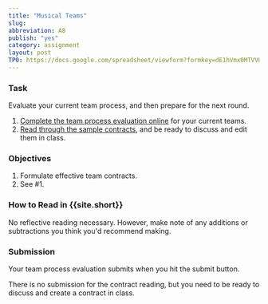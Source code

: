 ```yaml
---
title: "Musical Teams"
slug: 
abbreviation: A8
publish: "yes"
category: assignment
layout: post
TP0: https://docs.google.com/spreadsheet/viewform?formkey=dE1hVmx0MTVVUWFlX2JJNzR3QjhhcWc6MQ#gid=0
---
```


### Task

Evaluate your current team process, and then prepare for the next round.

1. [Complete the team process evaluation online]({{page.TP0}}) for your current teams.
1. [Read through the sample contracts]({{site.base}}/infra/on-teamwork/), and be ready to discuss and edit them in class.

### Objectives

1. Formulate effective team contracts.
1. See #1.

### How to Read in {{site.short}}

No reflective reading necessary. However, make note of any additions or subtractions you think you'd recommend making.

### Submission

Your team process evaluation submits when you hit the submit button.

There is no submission for the contract reading, but you need to be ready to discuss and create a contract in class.
